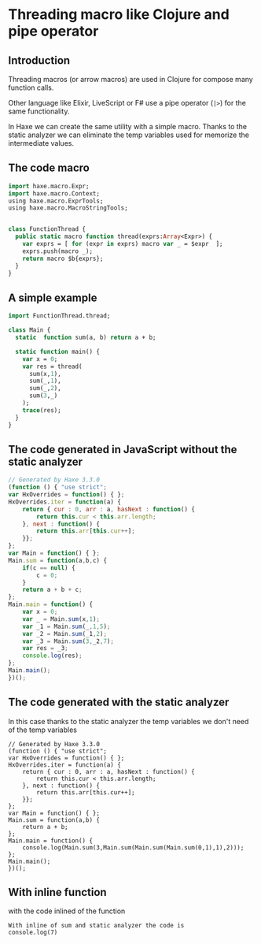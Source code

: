 [tags]: / "pipe,macro,thread,operator,clojure"

# Threading macro like Clojure and pipe operator

## Introduction

Threading macros (or arrow macros) are used in Clojure for compose many function calls.


Other language like Elixir, LiveScript or F# use a pipe operator (`|>`) for the same functionality.

In Haxe we can create the same utility with a simple macro. Thanks to the static analyzer we can eliminate the temp variables 
used for memorize the intermediate values.

## The code macro

```haxe
import haxe.macro.Expr;
import haxe.macro.Context;
using haxe.macro.ExprTools;
using haxe.macro.MacroStringTools;


class FunctionThread {
  public static macro function thread(exprs:Array<Expr>) {
    var exprs = [ for (expr in exprs) macro var _ = $expr  ];
    exprs.push(macro _);
    return macro $b{exprs};
  }
}
```

## A simple example

```haxe
import FunctionThread.thread;

class Main {
  static  function sum(a, b) return a + b;

  static function main() {
    var x = 0;
    var res = thread(
      sum(x,1),
      sum(_,1),
      sum(_,2),
      sum(3,_)
    );
    trace(res);
  }
}
```

## The code generated in JavaScript without the static analyzer

```js
// Generated by Haxe 3.3.0
(function () { "use strict";
var HxOverrides = function() { };
HxOverrides.iter = function(a) {
    return { cur : 0, arr : a, hasNext : function() {
        return this.cur < this.arr.length;
    }, next : function() {
        return this.arr[this.cur++];
    }};
};
var Main = function() { };
Main.sum = function(a,b,c) {
    if(c == null) {
        c = 0;
    }
    return a + b + c;
};
Main.main = function() {
    var x = 0;
    var _ = Main.sum(x,1);
    var _1 = Main.sum(_,1,5);
    var _2 = Main.sum(_1,2);
    var _3 = Main.sum(3,_2,7);
    var res = _3;
    console.log(res);
};
Main.main();
})();
```

## The code generated with the static analyzer

In this case thanks to the static analyzer the temp variables 
we don't need of the temp variables

```
// Generated by Haxe 3.3.0
(function () { "use strict";
var HxOverrides = function() { };
HxOverrides.iter = function(a) {
	return { cur : 0, arr : a, hasNext : function() {
		return this.cur < this.arr.length;
	}, next : function() {
		return this.arr[this.cur++];
	}};
};
var Main = function() { };
Main.sum = function(a,b) {
	return a + b;
};
Main.main = function() {
	console.log(Main.sum(3,Main.sum(Main.sum(Main.sum(0,1),1),2)));
};
Main.main();
})();
```

## With inline function 
with the code inlined of the function

```
With inline of sum and static analyzer the code is
console.log(7)
```
